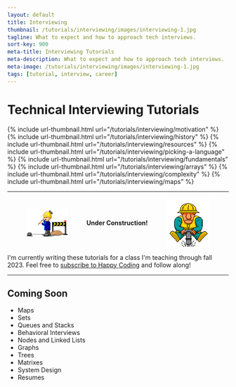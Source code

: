 ```yaml
---
layout: default
title: Interviewing
thumbnail: /tutorials/interviewing/images/interviewing-1.jpg
tagline: What to expect and how to approach tech interviews.
sort-key: 900
meta-title: Interviewing Tutorials
meta-description: What to expect and how to approach tech interviews.
meta-image: /tutorials/interviewing/images/interviewing-1.jpg
tags: [tutorial, interview, career]
---
```


# Technical Interviewing Tutorials

<div class="thumbnail-link-container">
  {% include url-thumbnail.html url="/tutorials/interviewing/motivation" %}
  {% include url-thumbnail.html url="/tutorials/interviewing/history" %}
  {% include url-thumbnail.html url="/tutorials/interviewing/resources" %}
  {% include url-thumbnail.html url="/tutorials/interviewing/picking-a-language" %}
  {% include url-thumbnail.html url="/tutorials/interviewing/fundamentals" %}
  {% include url-thumbnail.html url="/tutorials/interviewing/arrays" %}
  {% include url-thumbnail.html url="/tutorials/interviewing/complexity" %}
  {% include url-thumbnail.html url="/tutorials/interviewing/maps" %}
</div>

---

<div style="display:flex; align-items: center; justify-content: space-evenly;">
  <img src="/tutorials/interviewing/images/construction-1.gif">
  <strong>Under Construction!</strong>
  <img src="/tutorials/interviewing/images/construction-2.gif">
</div>

I'm currently writing these tutorials for a class I'm teaching through fall 2023. Feel free to [subscribe to Happy Coding](/tutorials/how-to/subscribe-to-happy-coding) and follow along!

---

## Coming Soon

- Maps
- Sets
- Queues and Stacks
- Behavioral Interviews
- Nodes and Linked Lists
- Graphs
- Trees
- Matrixes
- System Design
- Resumes
